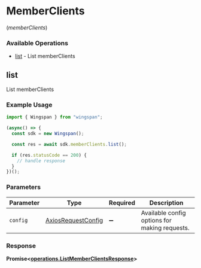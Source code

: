# MemberClients
(*memberClients*)

### Available Operations

* [list](#list) - List memberClients

## list

List memberClients

### Example Usage

```typescript
import { Wingspan } from "wingspan";

(async() => {
  const sdk = new Wingspan();

  const res = await sdk.memberClients.list();

  if (res.statusCode == 200) {
    // handle response
  }
})();
```

### Parameters

| Parameter                                                    | Type                                                         | Required                                                     | Description                                                  |
| ------------------------------------------------------------ | ------------------------------------------------------------ | ------------------------------------------------------------ | ------------------------------------------------------------ |
| `config`                                                     | [AxiosRequestConfig](https://axios-http.com/docs/req_config) | :heavy_minus_sign:                                           | Available config options for making requests.                |


### Response

**Promise<[operations.ListMemberClientsResponse](../../models/operations/listmemberclientsresponse.md)>**

